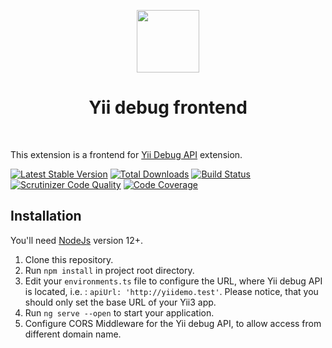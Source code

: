 <p align="center">
    <a href="https://github.com/yiisoft" target="_blank">
        <img src="https://yiisoft.github.io/docs/images/yii_logo.svg" height="100px">
    </a>
    <h1 align="center">Yii debug frontend</h1>
    <br>
</p>

This extension is a frontend for [Yii Debug API](https://github.com/yiisoft/yii-debug-api) extension.

[![Latest Stable Version](https://poser.pugx.org/yiisoft/yii-debug-api/v/stable.png)](https://packagist.org/packages/yiisoft/yii-debug-frontend)
[![Total Downloads](https://poser.pugx.org/yiisoft/yii-debug-api/downloads.png)](https://packagist.org/packages/yiisoft/yii-debug-frontend)
[![Build Status](https://travis-ci.com/yiisoft/yii-debug-api.svg?branch=master)](https://travis-ci.com/yiisoft/yii-debug-frontend)
[![Scrutinizer Code Quality](https://scrutinizer-ci.com/g/yiisoft/yii-debug-api/badges/quality-score.png?b=master)](https://scrutinizer-ci.com/g/yiisoft/yii-debug-frontend/?branch=master)
[![Code Coverage](https://scrutinizer-ci.com/g/yiisoft/yii-debug-api/badges/coverage.png?b=master)](https://scrutinizer-ci.com/g/yiisoft/yii-debug-frontend/?branch=master)

## Installation

You'll need [NodeJs](https://nodejs.org/en/) version 12+.

1. Clone this repository.
2. Run `npm install` in project root directory.
3. Edit your `environments.ts` file to configure the URL, where Yii debug API is located, i.e. : 
`apiUrl: 'http://yiidemo.test'`. Please notice, that you should only set the base URL of your Yii3 app.
4. Run `ng serve --open` to start your application.
5. Configure CORS Middleware for the Yii debug API, to allow access from different domain name.


